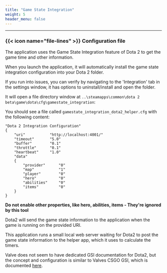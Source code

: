```yaml
---
title: "Game State Integration"
weight: 5
header_menu: false
---
```


---

### {{< icon name="file-lines" >}} Configuration file

The application uses the Game State Integration feature of Dota 2 to get the game time and other information.

When you launch the application, it will automatically install the game state integration configuration into your Dota 2 folder. 

If you run into issues, you can verify by navigating to the 'Integration' tab in the settings window, it has options to uninstall/install and open the folder.

It will open a file directory window at `..\steamapps\common\dota 2 beta\game\dota\cfg\gamestate_integration`:

You should see a file called `gamestate_integration_dota2_helper.cfg` with the following content:

```plaintext
"Dota 2 Integration Configuration"
{
    "uri"           "http://localhost:4001/"
    "timeout"       "5.0"
    "buffer"        "0.1"
    "throttle"      "0.1"
    "heartbeat"     "1.0"
    "data"
    {
        "provider"      "0"
        "map"           "1"
        "player"        "0"
        "hero"          "0"
        "abilities"     "0"
        "items"         "0"
    }
}
```
**Do not enable other properties, like hero, abilities, items - They're ignored by this tool**

Dota2 will send the game state information to the application when the game is running on the provided URI.

This application runs a small local web server waiting for Dota2 to post the game state information to the helper app, which it uses to calculate the timers.

Valve does not seem to have dedicated GSI documentation for Dota2, but the concept and configuration is similar to Valves CSGO GSI, which is documented [here](https://developer.valvesoftware.com/wiki/Counter-Strike:_Global_Offensive_Game_State_Integration).
